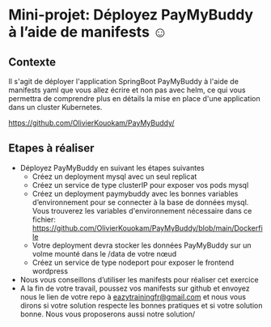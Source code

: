 # Mini-projet: Déployez PayMyBuddy à l’aide de manifests ☺

## Contexte
Il s'agit de déployer l'application SpringBoot PayMyBuddy à l'aide de manifests yaml que vous allez écrire et non pas avec helm,
ce qui vous permettra de comprendre plus en détails la mise en place d'une application dans un cluster Kubernetes.

https://github.com/OlivierKouokam/PayMyBuddy/

## Etapes à réaliser

- Déployez PayMyBuddy en suivant les étapes suivantes
     - Créez un deployment mysql avec un seul replicat
     - Créez un service de type clusterIP pour exposer vos pods mysql
     - Créez un deployment paymybuddy avec les bonnes variables d’environnement pour se connecter à la base de données mysql. Vous trouverez les variables d'environnement nécessaire dans ce fichier: https://github.com/OlivierKouokam/PayMyBuddy/blob/main/Dockerfile
     - Votre deployment devra stocker les données PayMyBuddy sur un volme mounté dans le /data de votre nœud
     - Créez un service de type nodeport pour exposer le frontend wordpress
- Nous vous conseillons d’utiliser les manifests pour réaliser cet exercice
- A la fin de votre travail, poussez vos manifests sur github et envoyez nous le lien de votre repo à
eazytrainingfr@gmail.com et nous vous dirons si votre solution respecte les bonnes pratiques et si votre solution
bonne. Nous vous proposerons aussi notre solution/
